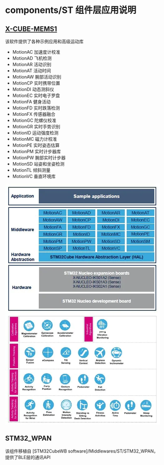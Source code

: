 # components/ST 组件层应用说明

## [X-CUBE-MEMS1](https://www.st.com/zh/embedded-software/x-cube-mems1.html)

该软件提供了各种示例应用和高级运动库

- MotionAC 加速度计校准
- MotionAD 飞机检测
- MotionAR 活动识别
- MotionAT 活动时间
- MotionAW 腕部活动识别
- MotionCP 实时携带位置
- MotionDI 动态测斜仪
- MotionEC 实时电子罗盘
- MotionFA 健身活动
- MotionFD 实时跌落检测
- MotionFX 传感器融合
- MotionGC 陀螺仪校准
- MotionGR 实时手势识别
- MotionID 运动强度检测
- MotionMC 磁力计校准
- MotionPE 实时姿态估算
- MotionPM 实时计步器库
- MotionPW 腕部实时计步器
- MotionSD 站姿和坐姿检测
- MotionTL 倾斜测量
- MotionVC 垂直环境库

![Alt text](X-CUBE-MEMS1.png)

## STM32_WPAN

该组件移植自 [STM32CubeWB software]/Middlewares/ST/STM32_WPAN，提供了BLE层的通讯API
